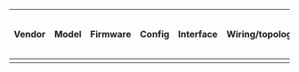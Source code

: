 | Vendor   | Model  | Firmware | Config          | Interface | Wiring/topology | Number of channels used | Which channel(s) |
|----------|--------|----------|-----------------|-----------|-----------------|-------------------------|------------------|
|          |        |          |                 |           |                 |                         |                  |
